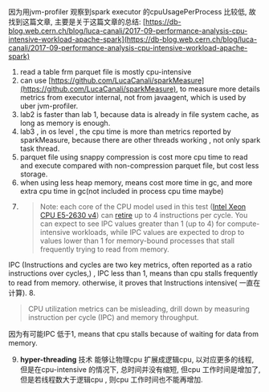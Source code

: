 因为用jvm-profiler 观察到spark executor 的cpuUsagePerProcess 比较低, 故找到这篇文章, 主要是关于这篇文章的总结: 
[https://db-blog.web.cern.ch/blog/luca-canali/2017-09-performance-analysis-cpu-intensive-workload-apache-spark](https://db-blog.web.cern.ch/blog/luca-canali/2017-09-performance-analysis-cpu-intensive-workload-apache-spark)

1. read a table frm parquet file is mostly cpu-intensive
2. can use [https://github.com/LucaCanali/sparkMeasure](https://github.com/LucaCanali/sparkMeasure), to measure more details metrics from executor internal, not from javaagent, which is used by uber jvm-profiler.
3. lab2 is faster than lab 1, because data is already in file system cache, as long as memory is enough.
4. lab3 , in os level , the cpu time is more than metrics reported by sparkMeasure, because there are other threads working , not only spark task thread.
5. parquet file using snappy compression is cost more cpu time to read and execute compared with non-compression parquet file, but cost less storage. 
6. when using less heap memory, means cost more time in gc, and more extra cpu time in gc(not included in process cpu time maybe)
7. >Note: each core of the CPU model used in this test ([Intel Xeon CPU E5-2630 v4](https://ark.intel.com/products/92981/Intel-Xeon-Processor-E5-2630-v4-25M-Cache-2_20-GHz)) can [retire](https://software.intel.com/en-us/forums/intel-vtune-amplifier-xe/topic/311170) up to 4 instructions per cycle. You can expect to see IPC values greater than 1 (up to 4) for compute-intensive workloads, while IPC values are expected to drop to values lower than 1 for memory-bound processes that stall frequently trying to read from memory.

IPC (Instructions and cycles are two key metrics, often reported as a ratio instructions over cycles,) , IPC less than 1, means than cpu stalls frequently to read from memory. otherwise, it proves that
Instructions intensive( 一直在计算).
8.
>CPU utilization metrics can be misleading, drill down by measuring instruction per cycle (IPC) and memory throughput.

因为有可能IPC 低于1, means that cpu stalls because of waiting for data from memory. 

9. **hyper-threading** 技术 能够让物理cpu 扩展成逻辑cpu, 以对应更多的线程, 但是在cpu-intensive 的情况下, 总时间并没有缩短, 但cpu 工作时间是增加了, 但是若线程数大于逻辑cpu , 则cpu 工作时间也不能再增加. 
